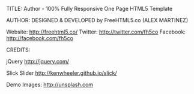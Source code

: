 
TITLE: 
Author - 100% Fully Responsive One Page HTML5 Template

AUTHOR:
DESIGNED & DEVELOPED by FreeHTML5.co (ALEX MARTINEZ)

Website: http://freehtml5.co/
Twitter: http://twitter.com/fh5co
Facebook: http://facebook.com/fh5co


CREDITS:

jQuery
http://jquery.com/

Slick Slider
http://kenwheeler.github.io/slick/

Demo Images:
http://unsplash.com

